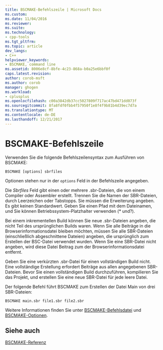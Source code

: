 ```yaml
---
title: BSCMAKE-Befehlszeile | Microsoft Docs
ms.custom: 
ms.date: 11/04/2016
ms.reviewer: 
ms.suite: 
ms.technology:
- cpp-tools
ms.tgt_pltfrm: 
ms.topic: article
dev_langs:
- C++
helpviewer_keywords:
- BSCMAKE, command line
ms.assetid: 8006e8cf-8bfe-4c23-868a-b0a25e6bbf0f
caps.latest.revision: 
author: corob-msft
ms.author: corob
manager: ghogen
ms.workload:
- cplusplus
ms.openlocfilehash: c00a3842db37cc5027809f717ac47bd471dd073f
ms.sourcegitcommit: 8fa8fdf0fbb4f57950f1e8f4f9b81b4d39ec7d7a
ms.translationtype: MT
ms.contentlocale: de-DE
ms.lasthandoff: 12/21/2017
---
```

# <a name="bscmake-command-line"></a>BSCMAKE-Befehlszeile
Verwenden Sie die folgende Befehlszeilensyntax zum Ausführen von BSCMAKE:  
  
```  
BSCMAKE [options] sbrfiles  
```  
  
 Optionen stehen nur in der `options` Feld in der Befehlszeile angegeben.  
  
 Die *Sbrfiles* Feld gibt einen oder mehrere .sbr-Dateien, die von einem Compiler oder Assembler erstellt. Trennen Sie die Namen der SBR-Dateien, durch Leerzeichen oder Tabstopps. Sie müssen die Erweiterung angeben. Es gibt keinen Standardwert. Geben Sie einen Pfad mit dem Dateinamen, und Sie können Betriebssystem-Platzhalter verwenden (* und?).  
  
 Bei einem inkrementellen Build können Sie neue .sbr-Dateien angeben, die nicht Teil des ursprünglichen Builds waren. Wenn Sie alle Beiträge in die Browserinformationsdatei bleiben möchten, müssen Sie alle SBR-Dateien (einschließlich abgeschnittene Dateien) angeben, die ursprünglich zum Erstellen der BSC-Datei verwendet wurden. Wenn Sie eine SBR-Datei nicht angeben, wird diese Datei Beitrag zum der Browserinformationsdatei entfernt.  
  
 Geben Sie eine verkürzten .sbr-Datei für einen vollständigen Build nicht. Eine vollständige Erstellung erfordert Beiträge aus allen angegebenen SBR-Dateien. Bevor Sie einen vollständigen Build durchzuführen, kompilieren Sie das Projekt, und erstellen Sie eine neue SBR-Datei für jede leere Datei.  
  
 Der folgende Befehl führt BSCMAKE zum Erstellen der Datei Main von drei SBR-Dateien:  
  
```  
BSCMAKE main.sbr file1.sbr file2.sbr  
```  
  
 Weitere Informationen finden Sie unter [BSCMAKE-Befehlsdatei](../../build/reference/bscmake-command-file-response-file.md) und [BSCMAKE-Optionen](../../build/reference/bscmake-options.md).  
  
## <a name="see-also"></a>Siehe auch  
 [BSCMAKE-Referenz](../../build/reference/bscmake-reference.md)